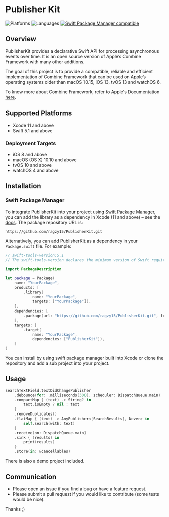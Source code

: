 # Publisher Kit

![Platforms](https://img.shields.io/badge/platforms-iOS%20%7C%20macOS%20%7C%20tvOS%20%7C%20watchOS-333333.svg)
![Languages](https://img.shields.io/badge/languages-swift-orange.svg)
[![Swift Package Manager compatible](https://img.shields.io/badge/Swift%20Package%20Manager-compatible-brightgreen.svg)](https://github.com/apple/swift-package-manager)

## Overview

PublisherKit provides a declarative Swift API for processing asynchronous events over time. It is an open source version of Apple’s Combine Framework with many other additions.

The goal of this project is to provide a compatible, reliable and efficient implementation of Combine Framework that can be used on Apple’s operating systems older than macOS 10.15, iOS 13, tvOS 13 and watchOS 6.

To know more about Combine Framework, refer to Apple's Documentation [here](https://developer.apple.com/documentation/combine).

## Supported Platforms

* Xcode 11 and above
* Swift 5.1 and above

### Deployment Targets

* iOS 8 and above
* macOS (OS X) 10.10 and above
* tvOS 10 and above
* watchOS 4 and above

## Installation

### Swift Package Manager

To integrate PublisherKit into your project using [Swift Package Manager](https://swift.org/package-manager/), you can add the library as a dependency in Xcode (11 and above) – see the [docs](https://developer.apple.com/documentation/xcode/adding_package_dependencies_to_your_app). The package repository URL is:

```bash
https://github.com/ragzy15/PublisherKit.git
```

Alternatively, you can add PublisherKit as a dependency in your `Package.swift` file. For example:

```swift
// swift-tools-version:5.1
// The swift-tools-version declares the minimum version of Swift required to build this package.

import PackageDescription

let package = Package(
    name: "YourPackage",
    products: [
        .library(
            name: "YourPackage",
            targets: ["YourPackage"]),
    ],
    dependencies: [
        .package(url: "https://github.com/ragzy15/PublisherKit.git", from: "3.0.0"),
    ],
    targets: [
        .target(
            name: "YourPackage",
            dependencies: ["PublisherKit"]),
    ]
)
```

You can install by using swift package manager built into Xcode or clone the repository and add a sub project into your project.

## Usage

```swift
searchTextField.textDidChangePublisher
    .debounce(for: .milliseconds(300), scheduler: DispatchQueue.main)
    .compactMap { (text) -> String? in
        text.isEmpty ? nil : text
    }
    .removeDuplicates()
    .flatMap { (text) -> AnyPublisher<[SearchResults], Never> in
        self.search(with: text)
    }
    .receive(on: DispatchQueue.main)
    .sink { (results) in
        print(results)
    }
    .store(in: &cancellables)

```
There is also a demo project included.

## Communication

* Please open an issue if you find a bug or have a feature request.
* Please submit a pull request if you would like to contribute (some tests would be nice).

Thanks ;)
